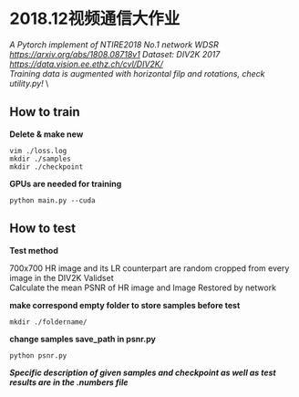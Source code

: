 # 2018.12视频通信大作业

*A Pytorch implement of NTIRE2018 No.1 network WDSR https://arxiv.org/abs/1808.08718v1*
*Dataset: DIV2K 2017 https://data.vision.ee.ethz.ch/cvl/DIV2K/* \
*Training data is augmented with horizontal filp and rotations, check utility.py!* \

## How to train
**Delete & make new**
```
vim ./loss.log
mkdir ./samples
mkdir ./checkpoint
```

**GPUs are needed for training**
```
python main.py --cuda
```

## How to test
**Test method**

700x700 HR image and its LR counterpart are random cropped from every image in the DIV2K Validset  \
Calculate the mean PSNR of HR image and Image Restored by network

**make correspond empty folder to store samples before test**
```
mkdir ./foldername/
```

**change samples save_path in psnr.py**
```
python psnr.py
```

***Specific description of given samples and checkpoint as well as test results are in the .numbers file***
